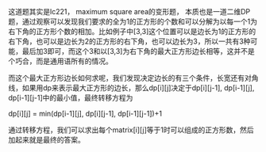 这道题其实是lc221， maximum square area的变形题， 本质也是一道二维DP题，通过观察可以发现我们要求的全为1的正方形的个数和可以分解为以每一个1为右下角的正方形个数的相加。比如例子中[3,3]这个位置可以是边长为1的正方形的右下角，也可以是边长为2的正方形的右下角，也可以边长为3，所以一共有3种可能，最后加3即可，而这个3和以[3,3]为右下角的最大正方形边长相等，这并不是个巧合，而是通用语所有的情况。

而这个最大正方形边长如何求呢，我们发现决定边长的有三个条件，长宽还有对角线，如果用dp来表示最大正方形的边长，那么dp[i][j]决定于dp[i][j-1], dp[i-1][j], dp[i-1][j-1]中的最小值，最终转移方程为

dp[i][j] = min(dp[i-1][j], dp[i][j-1], dp[i-1][j-1])+1

通过转移方程，我们可以求出每个matrix[i][j]等于1时可以组成的正方形数，然后加起来就是最终的答案。